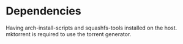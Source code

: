 Dependencies
============

Having arch-install-scripts and squashfs-tools installed on the
host. mktorrent is required to use the torrent generator.
